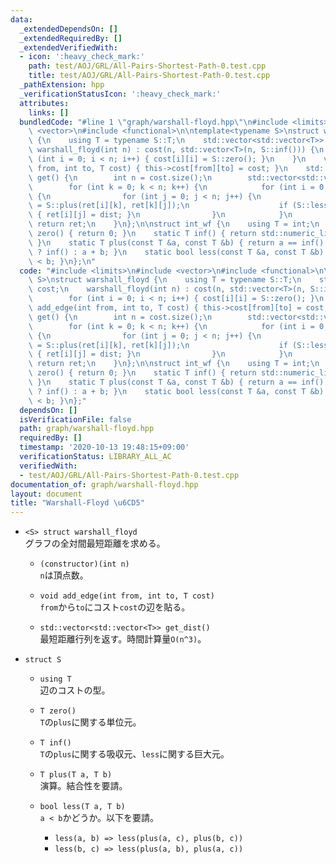 ```yaml
---
data:
  _extendedDependsOn: []
  _extendedRequiredBy: []
  _extendedVerifiedWith:
  - icon: ':heavy_check_mark:'
    path: test/AOJ/GRL/All-Pairs-Shortest-Path-0.test.cpp
    title: test/AOJ/GRL/All-Pairs-Shortest-Path-0.test.cpp
  _pathExtension: hpp
  _verificationStatusIcon: ':heavy_check_mark:'
  attributes:
    links: []
  bundledCode: "#line 1 \"graph/warshall-floyd.hpp\"\n#include <limits>\n#include\
    \ <vector>\n#include <functional>\n\ntemplate<typename S>\nstruct warshall_floyd\
    \ {\n    using T = typename S::T;\n    std::vector<std::vector<T>> cost;\n   \
    \ warshall_floyd(int n) : cost(n, std::vector<T>(n, S::inf())) {\n        for\
    \ (int i = 0; i < n; i++) { cost[i][i] = S::zero(); }\n    }\n    void add_edge(int\
    \ from, int to, T cost) { this->cost[from][to] = cost; }\n    std::vector<std::vector<T>>\
    \ get() {\n        int n = cost.size();\n        std::vector<std::vector<T>> ret(cost);\n\
    \        for (int k = 0; k < n; k++) {\n            for (int i = 0; i < n; i++)\
    \ {\n                for (int j = 0; j < n; j++) {\n                    T dist\
    \ = S::plus(ret[i][k], ret[k][j]);\n                    if (S::less(dist, ret[i][j]))\
    \ { ret[i][j] = dist; }\n                }\n            }\n        }\n       \
    \ return ret;\n    }\n};\n\nstruct int_wf {\n    using T = int;\n    static T\
    \ zero() { return 0; }\n    static T inf() { return std::numeric_limits<T>::max();\
    \ }\n    static T plus(const T &a, const T &b) { return a == inf() || b == inf()\
    \ ? inf() : a + b; }\n    static bool less(const T &a, const T &b) { return a\
    \ < b; }\n};\n"
  code: "#include <limits>\n#include <vector>\n#include <functional>\n\ntemplate<typename\
    \ S>\nstruct warshall_floyd {\n    using T = typename S::T;\n    std::vector<std::vector<T>>\
    \ cost;\n    warshall_floyd(int n) : cost(n, std::vector<T>(n, S::inf())) {\n\
    \        for (int i = 0; i < n; i++) { cost[i][i] = S::zero(); }\n    }\n    void\
    \ add_edge(int from, int to, T cost) { this->cost[from][to] = cost; }\n    std::vector<std::vector<T>>\
    \ get() {\n        int n = cost.size();\n        std::vector<std::vector<T>> ret(cost);\n\
    \        for (int k = 0; k < n; k++) {\n            for (int i = 0; i < n; i++)\
    \ {\n                for (int j = 0; j < n; j++) {\n                    T dist\
    \ = S::plus(ret[i][k], ret[k][j]);\n                    if (S::less(dist, ret[i][j]))\
    \ { ret[i][j] = dist; }\n                }\n            }\n        }\n       \
    \ return ret;\n    }\n};\n\nstruct int_wf {\n    using T = int;\n    static T\
    \ zero() { return 0; }\n    static T inf() { return std::numeric_limits<T>::max();\
    \ }\n    static T plus(const T &a, const T &b) { return a == inf() || b == inf()\
    \ ? inf() : a + b; }\n    static bool less(const T &a, const T &b) { return a\
    \ < b; }\n};"
  dependsOn: []
  isVerificationFile: false
  path: graph/warshall-floyd.hpp
  requiredBy: []
  timestamp: '2020-10-13 19:48:15+09:00'
  verificationStatus: LIBRARY_ALL_AC
  verifiedWith:
  - test/AOJ/GRL/All-Pairs-Shortest-Path-0.test.cpp
documentation_of: graph/warshall-floyd.hpp
layout: document
title: "Warshall-Floyd \u6CD5"
---
```


- `<S> struct warshall_floyd`  
  グラフの全対間最短距離を求める。

  - `(constructor)(int n)`  
    `n`は頂点数。

  - `void add_edge(int from, int to, T cost)`  
    `from`から`to`にコスト`cost`の辺を貼る。

  - `std::vector<std::vector<T>> get_dist()`  
    最短距離行列を返す。時間計算量`O(n^3)`。

- `struct S`
  - `using T`  
    辺のコストの型。

  - `T zero()`  
    `T`の`plus`に関する単位元。

  - `T inf()`  
    `T`の`plus`に関する吸収元、`less`に関する巨大元。

  - `T plus(T a, T b)`  
    演算。結合性を要請。

  - `bool less(T a, T b)`  
    `a < b`かどうか。以下を要請。
    - `less(a, b) => less(plus(a, c), plus(b, c))`
    - `less(b, c) => less(plus(a, b), plus(a, c))`